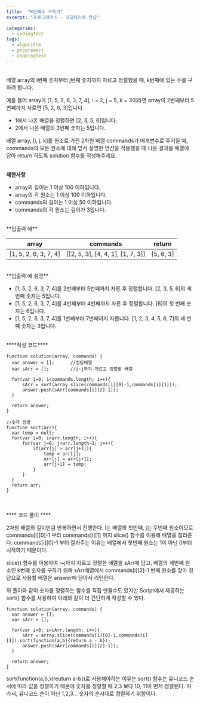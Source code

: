 ```yaml
---
title:  "K번째수 구하기"
excerpt: "프로그래머스 - 코딩테스트 연습"

categories:
  - codingTest
tags: 
  - algorithm 
  - programers
  - codeingTest
---
```




<br/>
배열 array의 i번째 숫자부터 j번째 숫자까지 자르고 정렬했을 때, k번째에 있는 수를 구하려 합니다.<br/>

예를 들어 array가 [1, 5, 2, 6, 3, 7, 4], i = 2, j = 5, k = 3이라면 array의 2번째부터 5번째까지 자르면 [5, 2, 6, 3]입니다.

 * 1에서 나온 배열을 정렬하면 [2, 3, 5, 6]입니다.
 * 2에서 나온 배열의 3번째 숫자는 5입니다.

배열 array, [i, j, k]를 원소로 가진 2차원 배열 commands가 매개변수로 주어질 때, commands의 모든 원소에 대해 앞서 설명한 연산을 적용했을 때 나온 결과를 배열에 담아 return 하도록 solution 함수를 작성해주세요.<br/><br/>


**제한사항**

* array의 길이는 1 이상 100 이하입니다.
* array의 각 원소는 1 이상 100 이하입니다.
* commands의 길이는 1 이상 50 이하입니다.
* commands의 각 원소는 길이가 3입니다.

<br/>
**입출력 예**

|array|commands|return|
|------------------------|---|---|
|[1, 5, 2, 6, 3, 7, 4]|[[2, 5, 3], [4, 4, 1], [1, 7, 3]]|[5, 6, 3]|

<br/>
**입출력 예 설명**

* [1, 5, 2, 6, 3, 7, 4]를 2번째부터 5번째까지 자른 후 정렬합니다. [2, 3, 5, 6]의 세 번째 숫자는 5입니다.
* [1, 5, 2, 6, 3, 7, 4]를 4번째부터 4번째까지 자른 후 정렬합니다. [6]의 첫 번째 숫자는 6입니다.
* [1, 5, 2, 6, 3, 7, 4]를 1번째부터 7번째까지 자릅니다. [1, 2, 3, 4, 5, 6, 7]의 세 번째 숫자는 3입니다.	


<br/>
****작성 코드****

    function solution(array, commands) {
      var answer = [];      //정답배열
      var sArr = [];        //i~j까지 자르고 정렬할 배열

      for(var i=0; i<commands.length; i++){
          sArr = sort(array.slice(commands[i][0]-1,commands[i][1]));
          answer.push(sArr[commands[i][2]-1]);
      }

      return answer;
    }

    //숫자 정렬
    function sort(arr){
      var temp = null;
      for(var i=0; i<arr.length; i++){
          for(var j=0; j<arr.length-1; j++){
              if(arr[j] > arr[j+1]){
                  temp = arr[j];
                  arr[j] = arr[j+1];
                  arr[j+1] = temp;
              }
          }
      }
      return arr;
    }

    

<br/><br/>
**** 코드 풀이 ****

2차원 배열의 길이만큼 반복하면서 진행한다. i는 배열의 첫번째, j는 두번째 원소이므로 commands[i][0]-1 부터 commands[i][1] 까지 slice() 함수를 이용해 배열을 잘라준다. commands[i][0]-1 부터 잘라주는 이유는 배열에서 첫번째 원소는 1이 아닌 0부터 시작하기 때문이다.<br/>

slice() 함수를 이용하여 i~j까지 자르고 정렬한 배열을 sArr에 담고, 배열의 세번째 원소인 k번째 숫자를 구하기 위해 sArr배열에서 commands[i][2]-1 번째 원소를 찾아 정답으로 사용할 배열은 answer에 담아서 리턴한다.<br/>

위 풀이와 같이 숫자를 정렬하는 함수를 직접 만들수도 있지만 Script에서 제공하는 sort() 함수를 사용하여 아래와 같이 더 간단하게 작성할 수 있다.

    function solution(array, commands) {
      var answer = [];
      var sArr = [];
      
      for(var i=0; i<cArr.length; i++){
          sArr = array.slice(commands[i][0]-1,commands[i][1]).sort(function(a,b){return a - b});
          answer.push(sArr[commands[i][2]-1]);
      }
      
      return answer;
    }

sort(function(a,b,){reuturn a-b})로 사용해야하는 이유는 sort() 함수는 유니코드 순서에 따라 값을 정렬하기 때문에 숫자를 정렬할 때 2,3 보다 10, 11이 먼저 정렬된다. 따라서, 유니코드 순이 아닌 1,2,3... 숫자의 순서대로 정렬하기 위함이다.

<br/>